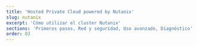 ```yaml
---
title: 'Hosted Private Cloud powered by Nutanix'
slug: nutanix
excerpt: 'Cómo utilizar el cluster Nutanix'
sections: 'Primeros pasos, Red y seguridad, Uso avanzado, Diagnóstico'
order: 03
---
```

